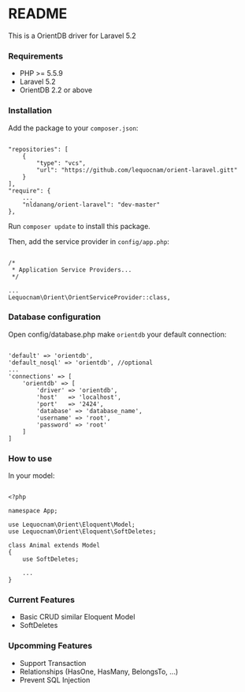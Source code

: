 # README #

This is a OrientDB driver for Laravel 5.2

### Requirements ###

* PHP >= 5.5.9
* Laravel 5.2
* OrientDB 2.2 or above

### Installation ###

Add the package to your `composer.json`:

```

"repositories": [
    {
        "type": "vcs",
        "url": "https://github.com/lequocnam/orient-laravel.gitt"
    }
],
"require": {
    ...
    "nldanang/orient-laravel": "dev-master"
},
```
Run `composer update` to install this package.

Then, add the service provider in `config/app.php`:


```

/*
 * Application Service Providers...
 */

...
Lequocnam\Orient\OrientServiceProvider::class,
```


### Database configuration ###

Open config/database.php make `orientdb` your default connection:

```

'default' => 'orientdb',
'default_nosql' => 'orientdb', //optional
...
'connections' => [
    'orientdb' => [
        'driver' => 'orientdb',
        'host'   => 'localhost',
        'port'   => '2424',
        'database' => 'database_name',
        'username' => 'root',
        'password' => 'root'
    ]
]
```

### How to use ###
In your model:

```

<?php

namespace App;

use Lequocnam\Orient\Eloquent\Model;
use Lequocnam\Orient\Eloquent\SoftDeletes;

class Animal extends Model
{
    use SoftDeletes;

    ...
}

```


### Current Features ###

* Basic CRUD similar Eloquent Model
* SoftDeletes

### Upcomming Features ###

* Support Transaction
* Relationships (HasOne, HasMany, BelongsTo, ...)
* Prevent SQL Injection
